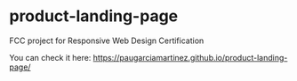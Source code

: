 # product-landing-page
FCC project for Responsive Web Design Certification

You can check it here: https://paugarciamartinez.github.io/product-landing-page/
